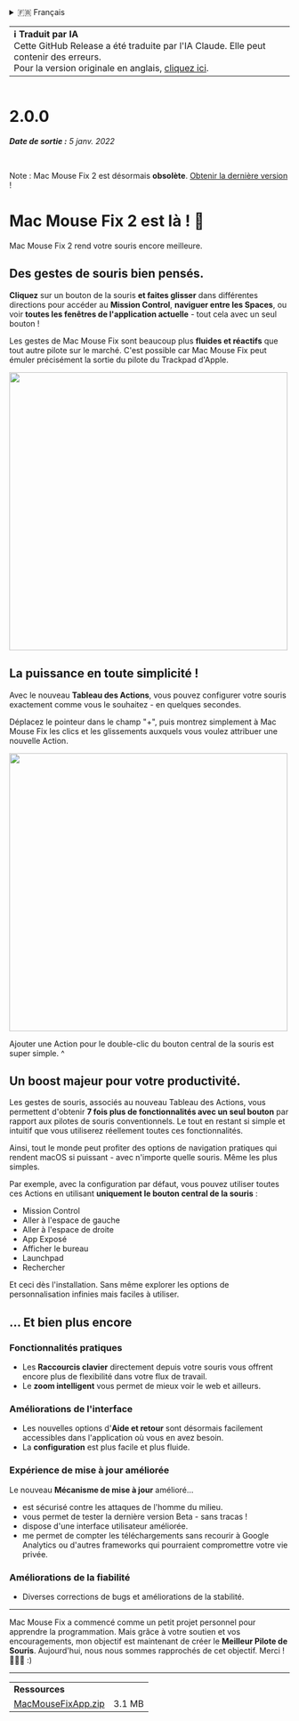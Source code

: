 <details>
<summary>🇫🇷 Français</summary>

[🇬🇧 English (GitHub Release)](https://github.com/noah-nuebling/mac-mouse-fix/releases/tag/2.0.0)\
[🇦🇩 Català](https://redirect.macmousefix.com/?target=mmf-release&tag=2.0.0&locale=ca)\
[🇩🇪 Deutsch](https://redirect.macmousefix.com/?target=mmf-release&tag=2.0.0&locale=de)\
[🇪🇸 Español](https://redirect.macmousefix.com/?target=mmf-release&tag=2.0.0&locale=es)\
**🇫🇷 Français**\
[🇮🇩 Indonesia](https://redirect.macmousefix.com/?target=mmf-release&tag=2.0.0&locale=id)\
[🇮🇹 Italiano](https://redirect.macmousefix.com/?target=mmf-release&tag=2.0.0&locale=it)\
[🇭🇺 Magyar](https://redirect.macmousefix.com/?target=mmf-release&tag=2.0.0&locale=hu)\
[🇳🇱 Nederlands](https://redirect.macmousefix.com/?target=mmf-release&tag=2.0.0&locale=nl)\
[🇵🇱 Polski](https://redirect.macmousefix.com/?target=mmf-release&tag=2.0.0&locale=pl)\
[🇧🇷 Português (Brasil)](https://redirect.macmousefix.com/?target=mmf-release&tag=2.0.0&locale=pt-BR)\
[🇵🇹 Português (Portugal)](https://redirect.macmousefix.com/?target=mmf-release&tag=2.0.0&locale=pt-PT)\
[🇷🇴 Română](https://redirect.macmousefix.com/?target=mmf-release&tag=2.0.0&locale=ro)\
[🇸🇪 Svenska](https://redirect.macmousefix.com/?target=mmf-release&tag=2.0.0&locale=sv)\
[🇻🇳 Tiếng Việt](https://redirect.macmousefix.com/?target=mmf-release&tag=2.0.0&locale=vi)\
[🇹🇷 Türkçe](https://redirect.macmousefix.com/?target=mmf-release&tag=2.0.0&locale=tr)\
[🇨🇿 Čeština](https://redirect.macmousefix.com/?target=mmf-release&tag=2.0.0&locale=cs)\
[🇬🇷 Ελληνικά](https://redirect.macmousefix.com/?target=mmf-release&tag=2.0.0&locale=el)\
[🇷🇺 Русский](https://redirect.macmousefix.com/?target=mmf-release&tag=2.0.0&locale=ru)\
[🇺🇦 Українська](https://redirect.macmousefix.com/?target=mmf-release&tag=2.0.0&locale=uk)\
[🇮🇱 עברית](https://redirect.macmousefix.com/?target=mmf-release&tag=2.0.0&locale=he)\
[🇸🇦 العربية](https://redirect.macmousefix.com/?target=mmf-release&tag=2.0.0&locale=ar)\
[🇮🇳 हिन्दी](https://redirect.macmousefix.com/?target=mmf-release&tag=2.0.0&locale=hi)\
[🇹🇭 ไทย](https://redirect.macmousefix.com/?target=mmf-release&tag=2.0.0&locale=th)\
[🇨🇳 中文 (简体)](https://redirect.macmousefix.com/?target=mmf-release&tag=2.0.0&locale=zh-Hans)\
[🇨🇳 中文 (繁體)](https://redirect.macmousefix.com/?target=mmf-release&tag=2.0.0&locale=zh-Hant)\
[🇭🇰 中文（香港)](https://redirect.macmousefix.com/?target=mmf-release&tag=2.0.0&locale=zh-HK)\
[🇯🇵 日本語](https://redirect.macmousefix.com/?target=mmf-release&tag=2.0.0&locale=ja)\
[🇰🇷 한국어](https://redirect.macmousefix.com/?target=mmf-release&tag=2.0.0&locale=ko)\
[Help translate Mac Mouse Fix to different languages!](https://github.com/noah-nuebling/mac-mouse-fix/discussions/731)
</details>
<table align=><td>
<b>ℹ️ Traduit par IA</b><br>
Cette GitHub Release a été traduite par l'IA Claude. Elle peut contenir des erreurs.<br>
Pour la version originale en anglais, <a href="https://github.com/noah-nuebling/mac-mouse-fix/releases/tag/2.0.0">cliquez ici</a>.
</td></table>

<table></table>

# 2.0.0
***Date de sortie :** 5 janv. 2022*

<br>

Note : Mac Mouse Fix 2 est désormais **obsolète**. [Obtenir la dernière version](https://github.com/noah-nuebling/mac-mouse-fix/releases) !

# Mac Mouse Fix 2 est là ! 🎉

Mac Mouse Fix 2 rend votre souris encore meilleure.

## Des gestes de souris bien pensés.

**Cliquez** sur un bouton de la souris **et faites glisser** dans différentes directions pour accéder au **Mission Control**, **naviguer entre les Spaces**, ou voir **toutes les fenêtres de l'application actuelle** - tout cela avec un seul bouton !

Les gestes de Mac Mouse Fix sont beaucoup plus **fluides et réactifs** que tout autre pilote sur le marché.
C'est possible car Mac Mouse Fix peut émuler précisément la sortie du pilote du Trackpad d'Apple.

<img width=500px src="https://user-images.githubusercontent.com/40808343/149643011-cc3311f1-af5c-453a-8206-2c6496d73d61.gif">

## La puissance en toute simplicité !

Avec le nouveau **Tableau des Actions**, vous pouvez configurer votre souris exactement comme vous le souhaitez - en quelques secondes.

Déplacez le pointeur dans le champ "+", puis montrez simplement à Mac Mouse Fix les clics et les glissements auxquels vous voulez attribuer une nouvelle Action.

<img width=500px src="https://user-images.githubusercontent.com/40808343/149642392-d0e25cf9-b49b-4398-b2e9-af2e810c8594.gif">

Ajouter une Action pour le double-clic du bouton central de la souris est super simple. ^

## Un boost majeur pour votre productivité.

Les gestes de souris, associés au nouveau Tableau des Actions, vous permettent d'obtenir **7 fois plus de fonctionnalités avec un seul bouton** par rapport aux pilotes de souris conventionnels. Le tout en restant si simple et intuitif que vous utiliserez réellement toutes ces fonctionnalités.

Ainsi, tout le monde peut profiter des options de navigation pratiques qui rendent macOS si puissant - avec n'importe quelle souris. Même les plus simples.

Par exemple, avec la configuration par défaut, vous pouvez utiliser toutes ces Actions en utilisant **uniquement le bouton central de la souris** :

- Mission Control
- Aller à l'espace de gauche
- Aller à l'espace de droite
- App Exposé
- Afficher le bureau
- Launchpad
- Rechercher

Et ceci dès l'installation. Sans même explorer les options de personnalisation infinies mais faciles à utiliser.

## ... Et bien plus encore

### Fonctionnalités pratiques

- Les **Raccourcis clavier** directement depuis votre souris vous offrent encore plus de flexibilité dans votre flux de travail.
- Le **zoom intelligent** vous permet de mieux voir le web et ailleurs.

### Améliorations de l'interface

- Les nouvelles options d'**Aide et retour** sont désormais facilement accessibles dans l'application où vous en avez besoin.
- La **configuration** est plus facile et plus fluide.

### Expérience de mise à jour améliorée

Le nouveau **Mécanisme de mise à jour** amélioré...

- est sécurisé contre les attaques de l'homme du milieu.
- vous permet de tester la dernière version Beta - sans tracas !
- dispose d'une interface utilisateur améliorée.
- me permet de compter les téléchargements sans recourir à Google Analytics ou d'autres frameworks qui pourraient compromettre votre vie privée.

### Améliorations de la fiabilité

- Diverses corrections de bugs et améliorations de la stabilité.

---

Mac Mouse Fix a commencé comme un petit projet personnel pour apprendre la programmation. Mais grâce à votre soutien et vos encouragements, mon objectif est maintenant de créer le **Meilleur Pilote de Souris**. Aujourd'hui, nous nous sommes rapprochés de cet objectif. Merci ! 🚀🚀🚀 :)

---

<table align="start">
<tr>
    <td colspan=2>
        <b>Ressources</b>
    </td>
</tr>
<tr>
    <td><a href="https://github.com/noah-nuebling/mac-mouse-fix/releases/download/2.0.0/MacMouseFixApp.zip">MacMouseFixApp.zip</a></td>
    <td>3.1 MB</td>
</tr>
</table>